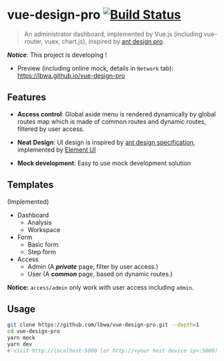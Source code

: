 # vue-design-pro [![Build Status](https://travis-ci.org/lbwa/vue-design-pro.svg?branch=master)](https://travis-ci.org/lbwa/vue-design-pro)

> An administrator dashboard, implemented by Vue.js (including vue-router, vuex, chart.js), inspired by [ant design pro].

[ant design pro]:https://github.com/ant-design/ant-design-pro

***Notice***: This project is developing !

- Preview (including online mock, details in `Network` tab): https://lbwa.github.io/vue-design-pro

## Features

- **Access control**: Global aside menu is rendered dynamically by global routes map which is made of common routes and dynamic routes, filtered by user access.

- **Neat Design**: UI design is inspired by [ant design specification], implemented by [Element UI]

- **Mock development**: Easy to use mock development solution

[Element UI]: https://github.com/ElemeFE/element

[ant design specification]: https://ant.design

## Templates

(Implemented)

- Dashboard
    - Analysis
    - Workspace
- Form
    - Basic form
    - Step form
- Access
    - Admin (A ***private*** page, filter by user access.)
    - User (A ***common*** page, based on dynamic routes.)

**Notice:** `access/admin` only work with user access including `admin`.

## Usage

```bash
git clone https://github.com/lbwa/vue-design-pro.git --depth=1
cd vue-design-pro
yarn mock
yarn dev
# visit http://localhost:5000 (or http://<your host device ip>:5000)
```
